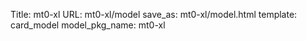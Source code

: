 Title: mt0-xl
URL: mt0-xl/model
save_as: mt0-xl/model.html
template: card_model
model_pkg_name: mt0-xl

